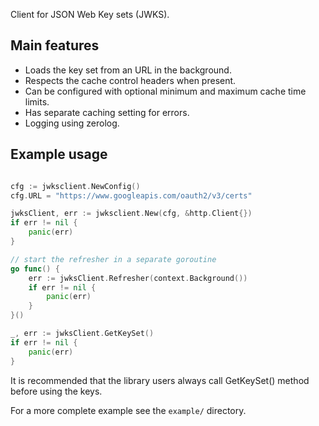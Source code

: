 Client for JSON Web Key sets (JWKS).

## Main features

- Loads the key set from an URL in the background.
- Respects the cache control headers when present.
- Can be configured with optional minimum and maximum cache time limits.
- Has separate caching setting for errors.
- Logging using zerolog.

## Example usage

```go

cfg := jwksclient.NewConfig()
cfg.URL = "https://www.googleapis.com/oauth2/v3/certs"

jwksClient, err := jwksclient.New(cfg, &http.Client{})
if err != nil {
    panic(err)
}

// start the refresher in a separate goroutine
go func() {
    err := jwksClient.Refresher(context.Background())
    if err != nil {
        panic(err)
    }
}()

_, err := jwksClient.GetKeySet()
if err != nil {
    panic(err)
}

```

It is recommended that the library users always call GetKeySet() method before using the keys.

For a more complete example see the `example/` directory.